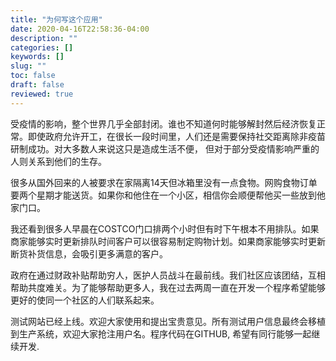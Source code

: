 ```yaml
---
title: "为何写这个应用"
date: 2020-04-16T22:58:36-04:00
description: ""
categories: []
keywords: []
slug: ""
toc: false
draft: false
reviewed: true
---
```


受疫情的影响，整个世界几乎全部封闭。谁也不知道何时能够解封然后经济恢复正常。即使政府允许开工，在很长一段时间里，人们还是需要保持社交距离除非疫苗研制成功。对大多数人来说这只是造成生活不便， 但对于部分受疫情影响严重的人则关系到他们的生存。

很多从国外回来的人被要求在家隔离14天但冰箱里没有一点食物。网购食物订单要两个星期才能送货。如果你和他住在一个小区，相信你会顺便帮他买一些放到他家门口。

我还看到很多人早晨在COSTCO门口排两个小时但有时下午根本不用排队。如果商家能够实时更新排队时间客户可以很容易制定购物计划。如果商家能够实时更新断货补货信息，会吸引更多满意的客户。

政府在通过财政补贴帮助穷人，医护人员战斗在最前线。我们社区应该团结，互相帮助共度难关。为了能够帮助更多人，我在过去两周一直在开发一个程序希望能够更好的使同一个社区的人们联系起来。

测试网站已经上线。欢迎大家使用和提出宝贵意见。所有测试用户信息最终会移植到生产系统，欢迎大家抢注用户名。程序代码在GITHUB, 希望有同行能够一起继续开发.  
